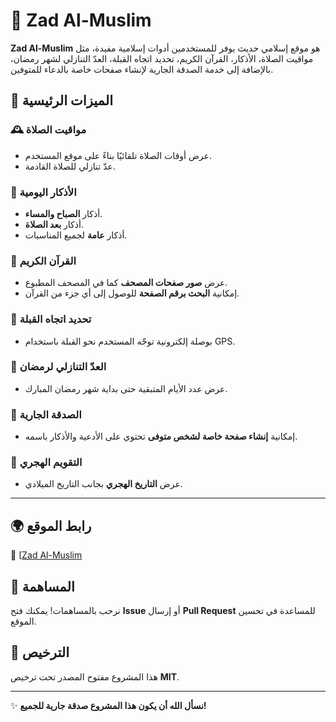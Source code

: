 # 🕌 Zad Al-Muslim  

**Zad Al-Muslim** هو موقع إسلامي حديث يوفر للمستخدمين أدوات إسلامية مفيدة، مثل مواقيت الصلاة، الأذكار، القرآن الكريم، تحديد اتجاه القبلة، العدّ التنازلي لشهر رمضان، بالإضافة إلى خدمة الصدقة الجارية لإنشاء صفحات خاصة بالدعاء للمتوفين.  


## 🌟 الميزات الرئيسية  

### 🕰️ **مواقيت الصلاة**  
- عرض أوقات الصلاة تلقائيًا بناءً على موقع المستخدم.  
- عدّ تنازلي للصلاة القادمة.  

### 📿 **الأذكار اليومية**  
- أذكار **الصباح والمساء**.  
- أذكار **بعد الصلاة**.  
- أذكار **عامة** لجميع المناسبات.  

### 📖 **القرآن الكريم**  
- عرض **صور صفحات المصحف** كما في المصحف المطبوع.  
- إمكانية **البحث برقم الصفحة** للوصول إلى أي جزء من القرآن.  

### 🧭 **تحديد اتجاه القبلة**  
- بوصلة إلكترونية توجّه المستخدم نحو القبلة باستخدام GPS.  

### 🌙 **العدّ التنازلي لرمضان**  
- عرض عدد الأيام المتبقية حتى بداية شهر رمضان المبارك.  

### 💝 **الصدقة الجارية**  
- إمكانية **إنشاء صفحة خاصة لشخص متوفى** تحتوي على الأدعية والأذكار باسمه.  

### 📅 **التقويم الهجري**  
- عرض **التاريخ الهجري** بجانب التاريخ الميلادي.  

---

## 🌍 **رابط الموقع**  
🔗 [[Zad Al-Muslim]([https://zadalmuslim.vercel.app/])

## 🤝 **المساهمة**  
نرحب بالمساهمات! يمكنك فتح **Issue** أو إرسال **Pull Request** للمساعدة في تحسين الموقع.  

## 📜 **الترخيص**  
هذا المشروع مفتوح المصدر تحت ترخيص **MIT**.  

---

✨ **نسأل الله أن يكون هذا المشروع صدقة جارية للجميع!**  

